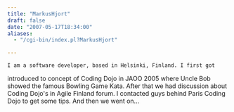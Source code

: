 ```yaml
---
title: "MarkusHjort"
draft: false
date: "2007-05-17T18:34:00"
aliases:
  - "/cgi-bin/index.pl?MarkusHjort"

---
```

    I am a software developer, based in Helsinki, Finland. I first got
introduced to concept of Coding Dojo in JAOO 2005 where Uncle Bob showed
the famous Bowling Game Kata. After that we had discussion about Coding
Dojo's in Agile Finland forum. I contacted guys behind Paris Coding Dojo
to get some tips. And then we went on...
